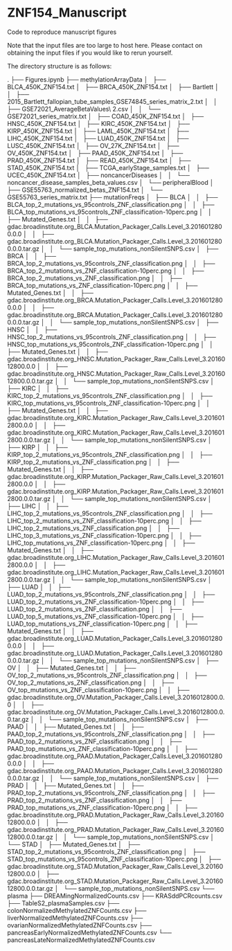 # ZNF154_Manuscript
Code to reproduce manuscript figures

Note that the input files are too large to host here. Please contact on obtaining the input files if you would like to rerun yourself.

The directory structure is as follows:

.
├── Figures.ipynb
├── methylationArrayData
│   ├── BLCA_450K_ZNF154.txt
│   ├── BRCA_450K_ZNF154.txt
│   ├── Bartlett
│   │   ├── 2015_Bartlett_fallopian_tube_samples_GSE74845_series_matrix_2.txt
│   │   ├── GSE72021_AverageBetaValues\ 2.csv
│   │   └── GSE72021_series_matrix.txt
│   ├── COAD_450K_ZNF154.txt
│   ├── HNSC_450K_ZNF154.txt
│   ├── KIRC_450K_ZNF154.txt
│   ├── KIRP_450K_ZNF154.txt
│   ├── LAML_450K_ZNF154.txt
│   ├── LIHC_450K_ZNF154.txt
│   ├── LUAD_450K_ZNF154.txt
│   ├── LUSC_450K_ZNF154.txt
│   ├── OV_27K_ZNF154.txt
│   ├── OV_450K_ZNF154.txt
│   ├── PAAD_450K_ZNF154.txt
│   ├── PRAD_450K_ZNF154.txt
│   ├── READ_450K_ZNF154.txt
│   ├── STAD_450K_ZNF154.txt
│   ├── TCGA_earlyStage_samples.txt
│   ├── UCEC_450K_ZNF154.txt
│   ├── noncancerDiseases
│   │   └── noncancer_disease_samples_beta_values.csv
│   └── peripheralBlood
│       ├── GSE55763_normalized_betas_ZNF154.txt
│       └── GSE55763_series_matrix.txt
├── mutationFreqs
│   ├── BLCA
│   │   ├── BLCA_top_2_mutations_vs_95controls_ZNF_classification.png
│   │   ├── BLCA_top_mutations_vs_95controls_ZNF_classification-10perc.png
│   │   ├── Mutated_Genes.txt
│   │   ├── gdac.broadinstitute.org_BLCA.Mutation_Packager_Calls.Level_3.2016012800.0.0
│   │   ├── gdac.broadinstitute.org_BLCA.Mutation_Packager_Calls.Level_3.2016012800.0.0.tar.gz
│   │   └── sample_top_mutations_nonSilentSNPS.csv
│   ├── BRCA
│   │   ├── BRCA_top_2_mutations_vs_95controls_ZNF_classification.png
│   │   ├── BRCA_top_2_mutations_vs_ZNF_classification-10perc.png
│   │   ├── BRCA_top_2_mutations_vs_ZNF_classification.png
│   │   ├── BRCA_top_mutations_vs_ZNF_classification-10perc.png
│   │   ├── Mutated_Genes.txt
│   │   ├── gdac.broadinstitute.org_BRCA.Mutation_Packager_Calls.Level_3.2016012800.0.0
│   │   ├── gdac.broadinstitute.org_BRCA.Mutation_Packager_Calls.Level_3.2016012800.0.0.tar.gz
│   │   └── sample_top_mutations_nonSilentSNPS.csv
│   ├── HNSC
│   │   ├── HNSC_top_2_mutations_vs_95controls_ZNF_classification.png
│   │   ├── HNSC_top_mutations_vs_95controls_ZNF_classification-10perc.png
│   │   ├── Mutated_Genes.txt
│   │   ├── gdac.broadinstitute.org_HNSC.Mutation_Packager_Raw_Calls.Level_3.2016012800.0.0
│   │   ├── gdac.broadinstitute.org_HNSC.Mutation_Packager_Raw_Calls.Level_3.2016012800.0.0.tar.gz
│   │   └── sample_top_mutations_nonSilentSNPS.csv
│   ├── KIRC
│   │   ├── KIRC_top_2_mutations_vs_95controls_ZNF_classification.png
│   │   ├── KIRC_top_mutations_vs_95controls_ZNF_classification-10perc.png
│   │   ├── Mutated_Genes.txt
│   │   ├── gdac.broadinstitute.org_KIRC.Mutation_Packager_Raw_Calls.Level_3.2016012800.0.0
│   │   ├── gdac.broadinstitute.org_KIRC.Mutation_Packager_Raw_Calls.Level_3.2016012800.0.0.tar.gz
│   │   └── sample_top_mutations_nonSilentSNPS.csv
│   ├── KIRP
│   │   ├── KIRP_top_2_mutations_vs_95controls_ZNF_classification.png
│   │   ├── KIRP_top_2_mutations_vs_ZNF_classification.png
│   │   ├── Mutated_Genes.txt
│   │   ├── gdac.broadinstitute.org_KIRP.Mutation_Packager_Raw_Calls.Level_3.2016012800.0.0
│   │   ├── gdac.broadinstitute.org_KIRP.Mutation_Packager_Raw_Calls.Level_3.2016012800.0.0.tar.gz
│   │   └── sample_top_mutations_nonSilentSNPS.csv
│   ├── LIHC
│   │   ├── LIHC_top_2_mutations_vs_95controls_ZNF_classification.png
│   │   ├── LIHC_top_2_mutations_vs_ZNF_classification-10perc.png
│   │   ├── LIHC_top_2_mutations_vs_ZNF_classification.png
│   │   ├── LIHC_top_3_mutations_vs_ZNF_classification-10perc.png
│   │   ├── LIHC_top_mutations_vs_ZNF_classification-10perc.png
│   │   ├── Mutated_Genes.txt
│   │   ├── gdac.broadinstitute.org_LIHC.Mutation_Packager_Raw_Calls.Level_3.2016012800.0.0
│   │   ├── gdac.broadinstitute.org_LIHC.Mutation_Packager_Raw_Calls.Level_3.2016012800.0.0.tar.gz
│   │   └── sample_top_mutations_nonSilentSNPS.csv
│   ├── LUAD
│   │   ├── LUAD_top_2_mutations_vs_95controls_ZNF_classification.png
│   │   ├── LUAD_top_2_mutations_vs_ZNF_classification-10perc.png
│   │   ├── LUAD_top_2_mutations_vs_ZNF_classification.png
│   │   ├── LUAD_top_5_mutations_vs_ZNF_classification-10perc.png
│   │   ├── LUAD_top_mutations_vs_ZNF_classification-10perc.png
│   │   ├── Mutated_Genes.txt
│   │   ├── gdac.broadinstitute.org_LUAD.Mutation_Packager_Calls.Level_3.2016012800.0.0
│   │   ├── gdac.broadinstitute.org_LUAD.Mutation_Packager_Calls.Level_3.2016012800.0.0.tar.gz
│   │   └── sample_top_mutations_nonSilentSNPS.csv
│   ├── OV
│   │   ├── Mutated_Genes.txt
│   │   ├── OV_top_2_mutations_vs_95controls_ZNF_classification.png
│   │   ├── OV_top_2_mutations_vs_ZNF_classification.png
│   │   ├── OV_top_mutations_vs_ZNF_classification-10perc.png
│   │   ├── gdac.broadinstitute.org_OV.Mutation_Packager_Calls.Level_3.2016012800.0.0
│   │   ├── gdac.broadinstitute.org_OV.Mutation_Packager_Calls.Level_3.2016012800.0.0.tar.gz
│   │   └── sample_top_mutations_nonSilentSNPS.csv
│   ├── PAAD
│   │   ├── Mutated_Genes.txt
│   │   ├── PAAD_top_2_mutations_vs_95controls_ZNF_classification.png
│   │   ├── PAAD_top_2_mutations_vs_ZNF_classification.png
│   │   ├── PAAD_top_mutations_vs_ZNF_classification-10perc.png
│   │   ├── gdac.broadinstitute.org_PAAD.Mutation_Packager_Calls.Level_3.2016012800.0.0
│   │   ├── gdac.broadinstitute.org_PAAD.Mutation_Packager_Calls.Level_3.2016012800.0.0.tar.gz
│   │   └── sample_top_mutations_nonSilentSNPS.csv
│   ├── PRAD
│   │   ├── Mutated_Genes.txt
│   │   ├── PRAD_top_2_mutations_vs_95controls_ZNF_classification.png
│   │   ├── PRAD_top_2_mutations_vs_ZNF_classification.png
│   │   ├── PRAD_top_mutations_vs_ZNF_classification-10perc.png
│   │   ├── gdac.broadinstitute.org_PRAD.Mutation_Packager_Raw_Calls.Level_3.2016012800.0.0
│   │   ├── gdac.broadinstitute.org_PRAD.Mutation_Packager_Raw_Calls.Level_3.2016012800.0.0.tar.gz
│   │   └── sample_top_mutations_nonSilentSNPS.csv
│   └── STAD
│       ├── Mutated_Genes.txt
│       ├── STAD_top_2_mutations_vs_95controls_ZNF_classification.png
│       ├── STAD_top_mutations_vs_95controls_ZNF_classification-10perc.png
│       ├── gdac.broadinstitute.org_STAD.Mutation_Packager_Raw_Calls.Level_3.2016012800.0.0
│       ├── gdac.broadinstitute.org_STAD.Mutation_Packager_Raw_Calls.Level_3.2016012800.0.0.tar.gz
│       └── sample_top_mutations_nonSilentSNPS.csv
└── plasma
    ├── DREAMingNormalizedCounts.csv
    ├── KRASddPCRcounts.csv
    ├── TableS2_plasmaSamples.csv
    ├── colonNormalizedMethylatedZNFCounts.csv
    ├── liverNormalizedMethylatedZNFCounts.csv
    ├── ovarianNormalizedMethylatedZNFCounts.csv
    ├── pancreasEarlyNormalizedMethylatedZNFCounts.csv
    └── pancreasLateNormalizedMethylatedZNFCounts.csv


